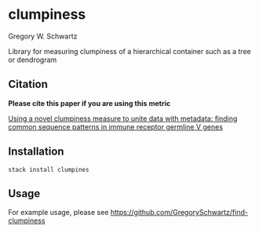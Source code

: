 # clumpiness

Gregory W. Schwartz

Library for measuring clumpiness of a hierarchical container such as a tree or dendrogram

## Citation

**Please cite this paper if you are using this metric**

[Using a novel clumpiness measure to unite data with metadata: finding common sequence patterns in immune receptor germline V genes](http://www.sciencedirect.com/science/article/pii/S0167865516000234)

## Installation

`stack install clumpines`

## Usage

For example usage, please see https://github.com/GregorySchwartz/find-clumpiness
